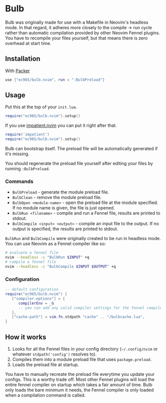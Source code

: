 # Bulb

Bulb was originally made for use with a Makefile in Neovim's headless mode.
In that regard, it adheres more closely to the compile -> run cycle rather
than automatic compilation provided by other Neovim Fennel plugins.
You have to recompile your files yourself, but that means there is zero
overhead at start time.

## Installation

With [Packer](https://github.com/wbthomason/packer.nvim)

```lua
use {"ec965/bulb.nvim", run = ":BulbPreload"}
```

## Usage

Put this at the top of your `init.lua`.

```lua
require("ec965/bulb.nvim").setup()
```

If you use [impatient.nvim](https://github.com/lewis6991/impatient.nvim)
you can put it right after that.

```lua
require('impatient')
require("ec965/bulb.nvim").setup()
```

Bulb can bootstrap itself.
The preload file will be automatically generated if it's missing.

You should regenerate the preload file yourself after editing your files
by running `:BulbPreload`.

### Commands

- `BulbPreload` - generate the module preload file.
- `BulbClean` - remove the module preload file.
- `BulbOpen <module-name>` - open the preload file at the module specified. If no module name is given, the file is just opened.
- `BulbRun <filename>` - compile and run a Fennel file, results are printed to stdout.
- `BulbCompile <input> <output>` - compile an input file to the output. If no output is specified, the results are printed to stdout.

`BulbRun` and `BulbCompile` were originally created to be run in headless mode.
You can use Neovim as a Fennel compiler like so:

```bash
# evaluate a fennel file
nvim --headless -c "BulbRun $INPUT" +q
# compile a fennel file
nvim --headless -c "BulbCompile $INPUT $OUTPUT" +q
```

### Configuration

```lua
-- default configuration
require("ec965/bulb.nvim") {
   ["compiler-options"] = { 
      compilerEnv = _G
      -- you can add any valid compiler settings for the fennel compiler
   },
   ["cache-path"] = vim.fn.stdpath "cache" .. "/bulbcache.lua",
}
```

## How it works

1. Looks for all the Fennel files in your config directory (`~/.config/nvim` or whatever `stdpath('config')` resolves to).
2. Compiles them into a module preload file that uses `package.preload`.
3. Loads the preload file at startup.

You have to manually recreate the preload file everytime you update your configs.
This is a worthy trade off.
Most other Fennel plugins will load the entire fennel compiler on startup
which takes a fair amount of time.
Bulb only loads the bare minimum it needs, the Fennel compiler is only loaded
when a compilation command is called.
